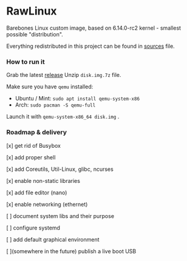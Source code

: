 # RawLinux

Barebones Linux custom image, based on 6.14.0-rc2 kernel - smallest possible "distribution".

Everything redistributed in this project can be found in [sources](sources.txt) file.

### How to run it

Grab the latest [release](https://github.com/JakubBialoskorski/RawLinux/releases)
Unzip `disk.img.7z` file.

Make sure you have `qemu` installed: 
* Ubuntu / Mint: `sudo apt install qemu-system-x86`
* Arch: `sudo pacman -S qemu-full`

Launch it with `qemu-system-x86_64 disk.img` .

### Roadmap & delivery

[x] get rid of Busybox

[x] add proper shell

[x] add Coreutils, Util-Linux, glibc, ncurses

[x] enable non-static libraries

[x] add file editor (nano)

[x] enable networking (ethernet)

[ ] document system libs and their purpose

[ ] configure systemd

[ ] add default graphical environment

[ ](somewhere in the future) publish a live boot USB
